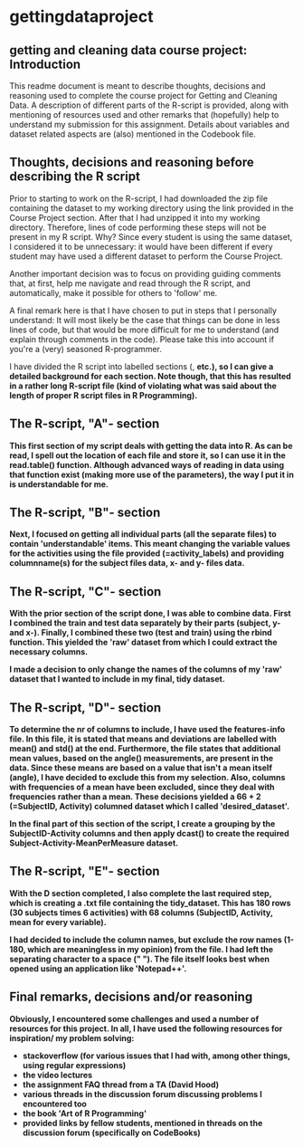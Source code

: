# gettingdataproject

## getting and cleaning data course project: Introduction

This readme document is meant to describe thoughts, decisions and reasoning used to complete
the course project for Getting and Cleaning Data. A description of different parts of the R-script is provided, along with mentioning of resources used and other remarks that (hopefully) help to understand my submission for this assignment. Details about variables and dataset related aspects are (also) mentioned in the Codebook file.

## Thoughts, decisions and reasoning before describing the R script

Prior to starting to work on the R-script, I had downloaded the zip file containing the dataset to my working directory using the link provided in the Course Project section. After that I had unzipped it into my working directory. Therefore, lines of code performing these steps will not be present in my R script. Why? Since every student is using the same dataset, I considered it to be unnecessary: it would have been different if every student may have used a different dataset to perform the Course Project. 

Another important decision was to focus on providing guiding comments that, at first, help me navigate and read through the R script, and automatically, make it possible for others to 'follow' me. 

A final remark here is that I have chosen to put in steps that I personally understand: It will most likely be the case that things can be done in less lines of code, but that would be more difficult for me to understand (and explain through comments in the code). Please take this into account if you're a (very) seasoned R-programmer.

I have divided the R script into labelled sections (<A>, <B> etc.), so I can give a detailed background for each section. Note though, that this has resulted in a rather long R-script file (kind of violating what was said about the length of proper R script files in R Programming).

## The R-script, "A"- section

This first section of my script deals with getting the data into R. As can be read, I spell out the location of each file and store it, so I can use it in the read.table() function. Although advanced ways of reading in data using that function exist (making more use of the parameters), the way I put it in is understandable for me. 

## The R-script, "B"- section

Next, I focused on getting all individual parts (all the separate files) to contain 'understandable' items. This meant changing the variable values for the activities using the file provided (=activity_labels) and providing columnname(s) for the subject files data, x- and y- files data. 

## The R-script, "C"- section

With the prior section of the script done, I was able to combine data. First I combined the train and test data separately by their parts (subject, y- and x-). Finally, I combined these two (test and train) using the rbind function. This yielded the 'raw' dataset from which I could extract the necessary columns.

I made a decision to only change the names of the columns of my 'raw' dataset that I wanted to include in my final, tidy dataset.

## The R-script, "D"- section

To determine the nr of columns to include, I have used the features-info file. In this file, it is stated that means and deviations are labelled with mean() and std() at the end. Furthermore, the file states that additional mean values, based on the angle() measurements, are present in the data. Since these means are based on a value that isn't a mean itself (angle), I have decided to exclude this from my selection. Also, columns with frequencies of a mean have been excluded, since they deal with frequencies rather than a mean. These decisions yielded a 66 + 2 (=SubjectID, Activity) columned dataset which I called 'desired_dataset'. 

In the final part of this section of the script, I create a grouping by the SubjectID-Activity columns and then apply dcast() to create the required Subject-Activity-MeanPerMeasure dataset.

## The R-script, "E"- section

With the D section completed, I also complete the last required step, which is creating a .txt file containing the tidy_dataset. This has 180 rows (30 subjects times 6 activities) with 68 columns (SubjectID, Activity, mean for every variable). 

I had decided to include the column names, but exclude the row names (1-180, which are meaningless in my opinion) from the file. I had left the separating character to a space (" "). The file itself looks best when opened using an application like 'Notepad++'. 

## Final remarks, decisions and/or reasoning

Obviously, I encountered some challenges and used a number of resources for this project. In all, I have used the following resources for inspiration/ my problem solving:

* stackoverflow (for various issues that I had with, among other things, using regular expressions)
* the video lectures
* the assignment FAQ thread from a TA (David Hood)
* various threads in the discussion forum discussing problems I encountered too
* the book 'Art of R Programming'
* provided links by fellow students, mentioned in threads on the discussion forum (specifically on CodeBooks)
